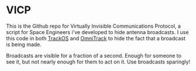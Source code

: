 # VICP
This is the Github repo for Virtually Invisible Communications Protocol, a script for Space Engineers i've developed to hide antenna broadcasts.
I use this code in both [TrackOS](https://github.com/Lelebees/TrackOS) and [OmniTrack](https://github.com/Lelebees/OmniTrack) to hide the fact that a broadcast is being made.

Broadcasts are visible for a fraction of a second. Enough for someone to see it, but not nearly enough for them to act on it.
Use broadcasts sparingly!

